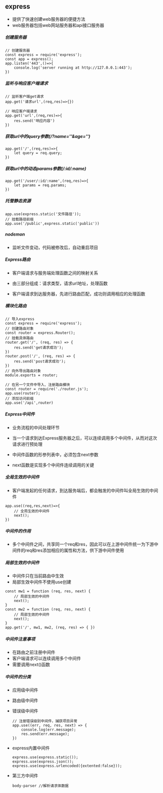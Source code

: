 ## **express**

* 提供了快速创建web服务器的便捷方法
* web服务器包括web网站服务器和api接口服务器

##### 创建服务器

``` 
// 创建服务器
const express = require('express');
const app = express();
app.listen('443',()=>{
    console.log('server running at http://127.0.0.1:443');
})
```

##### 监听与响应客户端请求

``` 
// 监听客户端get请求
app.get('请求url',(req,res)=>{})

// 响应客户端请求
app.get('url',(req,res)=>{
	res.send('响应内容')
})
```

##### 获取url中的query参数(/?name=''&age='')

``` 
app.get('/',(req,res)=>{
    let query = req.query;
})
```

##### 获取url中的动态params参数(/:id/:name)

``` 
app.get('/user/:id/:name',(req,res)=>{
    let params = req.params;
})
```

##### 托管静态资源

``` 
app.use(express.static('文件路径'));
// 挂载路径前缀
app.use('/public',express.static('public'))
```

##### nodemon

* 监听文件变动，代码被修改后，自动重启项目

##### Express路由

* 客户端请求与服务端处理函数之间的映射关系

* 由三部分组成：请求类型，请求url地址，处理函数
* 客户端请求到达服务器，先进行路由匹配，成功则调用相应的处理函数

##### 模块化路由

``` 
// 导入express
const express = require('express');
// 创建路由对象
const router = express.Router();
// 挂载具体路由
router.get('/', (req, res) => {
    res.send('get请求成功');
})
router.post('/', (req, res) => {
    res.send('post请求成功');
})
// 向外导出路由对象
module.exports = router;
```

``` 
// 在另一个文件中导入、注册路由模块
const router = require('./router.js');
app.use(router);
// 添加访问前缀
app.use('/api',router)
```

##### Express中间件

* 业务流程的中间处理环节

* 当一个请求到达Express服务器之后，可以连续调用多个中间件，从而对这次请求进行预处理
* 中间件函数的形参列表中，必须包含next参数
* next函数是实现多个中间件连续调用的关键

##### 全局生效的中间件

* 客户端发起的任何请求，到达服务端后，都会触发的中间件叫全局生效的中间件

``` 
app.use((req,res,next)=>{
	// 全局生效的中间件
	next();
})
```

##### 中间件的作用

* 多个中间件之间，共享同一个req和res，因此可以在上游中间件统一为下游中间件的req和res添加相应的属性和方法，供下游中间件使用

##### 局部生效的中间件

- 中间件只在当前路由中生效
- 局部生效中间件不使用use创建

``` 
const mw1 = function (req, res, next) {
    // 局部生效的中间件
    next();
}
const mw2 = function (req, res, next) {
    // 局部生效的中间件
    next();
}
app.get('/', mw1, mw2, (req, res) => { })
```

##### 中间件注意事项

* 在路由之前注册中间件
* 客户端请求可以连续调用多个中间件
* 需要调用next()函数

##### 中间件的分类

* 应用级中间件

* 路由级中间件

* 错误级中间件

  ``` 
  // 注册错误级别中间件，捕获项目异常
  app.use((err, req, res, next) => {
      console.log(err.message);
      res.send(err.message);
  })
  ```

* express内置中间件

  ``` 
  express.use(express.static());
  express.use(express.json());
  express.use(express.urlencoded({extented:false}));
  ```

* 第三方中间件

  ``` 
  body-parser //解析请求体数据
  ```